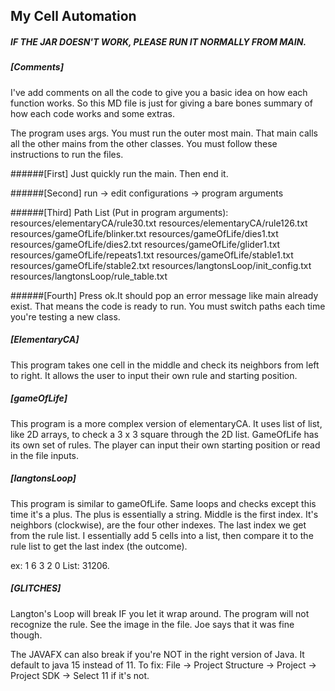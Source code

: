 ## **My Cell Automation**

##### IF THE JAR DOESN'T WORK, PLEASE RUN IT NORMALLY FROM MAIN. 


##### [Comments]
I've add comments on all the code to give you a basic idea on how each function works. So this
MD file is just for giving a bare bones summary of how each code works and some extras.

The program uses args. You must run the outer most main. That main calls all the other mains from the other classes. 
You must follow these instructions to run the files.

######[First]
Just quickly run the main. Then end it. 

######[Second]
run -> edit configurations -> program arguments

######[Third]
Path List (Put in program arguments): 
resources/elementaryCA/rule30.txt
resources/elementaryCA/rule126.txt
resources/gameOfLife/blinker.txt
resources/gameOfLife/dies1.txt
resources/gameOfLife/dies2.txt
resources/gameOfLife/glider1.txt
resources/gameOfLife/repeats1.txt
resources/gameOfLife/stable1.txt
resources/gameOfLife/stable2.txt
resources/langtonsLoop/init_config.txt resources/langtonsLoop/rule_table.txt 

######[Fourth]
Press ok.It should pop an error message like main already exist. That means the code is ready to run. You must switch
paths each time you're testing a new class. 

##### [ElementaryCA]
This program takes one cell in the middle and check its neighbors from left to right. It allows the user to input their 
own rule and starting position. 

##### [gameOfLife]
This program is a more complex version of elementaryCA. It uses list of list, like 2D arrays, to check a 3 x 3 square
through the 2D list. GameOfLife has its own set of rules. The player can input their own starting position or read in
the file inputs. 

##### [langtonsLoop]
This program is similar to gameOfLife. Same loops and checks except this time it's a plus. The plus is essentially a string.
Middle is the first index. It's neighbors (clockwise), are the four other indexes. The last index we get from the rule list. 
I essentially add 5 cells into a list, then compare it to the rule list to get the last index (the outcome).

ex:
    1
6   3   2
    0 
List: 31206.   
##### [GLITCHES]
Langton's Loop will break IF you let it wrap around. The program will not recognize the rule. See the image in
the file. Joe says that it was fine though.

The JAVAFX can also break if you're NOT in the right version of Java. It default to java 15 instead of 11.
To fix: File -> Project Structure -> Project -> Project SDK -> Select 11 if it's not. 
